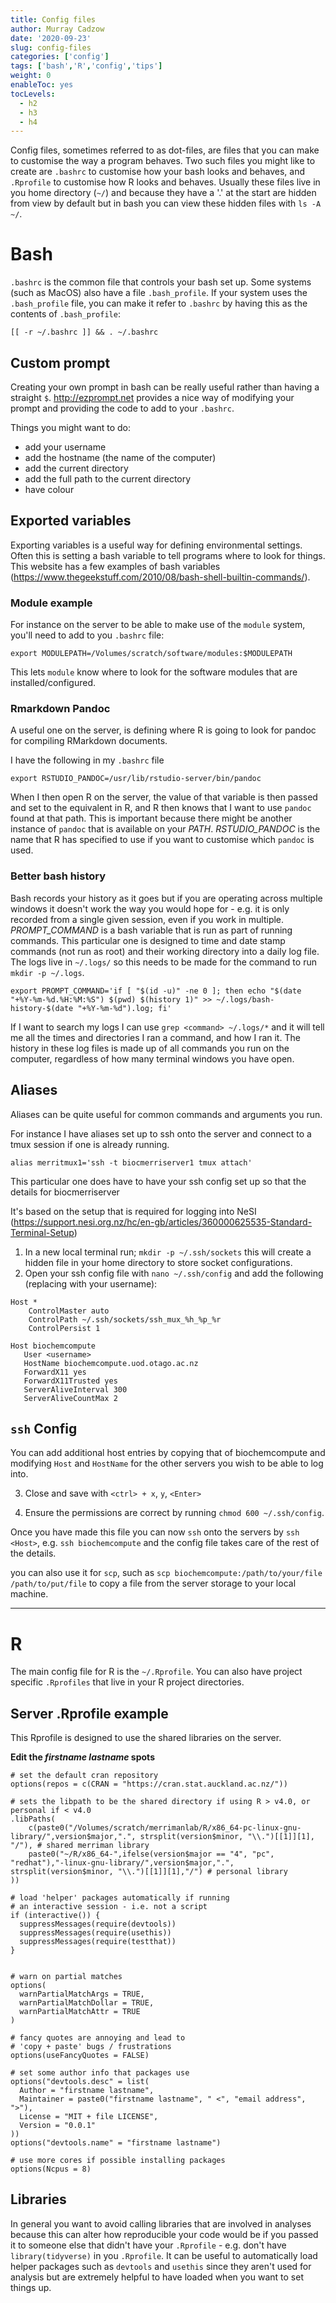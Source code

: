 ```yaml
---
title: Config files
author: Murray Cadzow
date: '2020-09-23'
slug: config-files
categories: ['config']
tags: ['bash','R','config','tips']
weight: 0
enableToc: yes
tocLevels:
  - h2
  - h3
  - h4
---
```


Config files, sometimes referred to as dot-files, are files that you can make to customise the way a program behaves. Two such files you might like to create are `.bashrc` to customise how your bash looks and behaves, and `.Rprofile` to customise how R looks and behaves. Usually these files live in you home directory (`~/`) and because they have a '.' at the start are hidden from view by default but in bash you can view these hidden files with `ls -A ~/`.

# Bash

`.bashrc` is the common file that controls your bash set up. Some systems (such as MacOS) also have a file `.bash_profile`. If your system uses the `.bash_profile` file, you can make it refer to `.bashrc` by having this as the contents of `.bash_profile`:

```
[[ -r ~/.bashrc ]] && . ~/.bashrc
```


## Custom prompt

Creating your own prompt in bash can be really useful rather than having a straight `$`. http://ezprompt.net provides a nice way of modifying your prompt and providing the code to add to your `.bashrc`.

Things you might want to do:
- add your username
- add the hostname (the name of the computer)
- add the current directory
- add the full path to the current directory
- have colour

## Exported variables

Exporting variables is a useful way for defining environmental settings. Often this is setting a bash variable to tell programs where to look for things. This website has a few examples of bash variables (https://www.thegeekstuff.com/2010/08/bash-shell-builtin-commands/).


### Module example

For instance on the server to be able to make use of the `module` system, you'll need to add to you `.bashrc` file:
```
export MODULEPATH=/Volumes/scratch/software/modules:$MODULEPATH
```
This lets `module` know where to look for the software modules that are installed/configured.

### Rmarkdown Pandoc

A useful one on the server, is defining where R is going to look for pandoc for compiling RMarkdown documents.

I have the following in my `.bashrc` file
```
export RSTUDIO_PANDOC=/usr/lib/rstudio-server/bin/pandoc
```
When I then open R on the server, the value of that variable is then passed and set to the equivalent in R, and R then knows that I want to use `pandoc` found at that path. This is important because there might be another instance of `pandoc` that is available on your _PATH_. _RSTUDIO_PANDOC_ is the name that R has specified to use if you want to customise which `pandoc` is used.

### Better bash history

Bash records your history as it goes but if you are operating across multiple windows it doesn't work the way you would hope for - e.g. it is only recorded from a single given session, even if you work in multiple. _PROMPT_COMMAND_ is a bash variable that is run as part of running commands. This particular one is designed to time and date stamp commands (not run as root) and their working directory into a daily log file. The logs live in `~/.logs/` so this needs to be made for the command to run `mkdir -p ~/.logs`.

```
export PROMPT_COMMAND='if [ "$(id -u)" -ne 0 ]; then echo "$(date "+%Y-%m-%d.%H:%M:%S") $(pwd) $(history 1)" >> ~/.logs/bash-history-$(date "+%Y-%m-%d").log; fi'
```
If I want to search my logs I can use `grep <command> ~/.logs/*` and it will tell me all the times and directories I ran a command, and how I ran it. The history in these log files is made up of all commands you run on the computer, regardless of how many terminal windows you have open.

## Aliases

Aliases can be quite useful for common commands and arguments you run.

For instance I have aliases set up to ssh onto the server and connect to a tmux session if one is already running.
```
alias merritmux1='ssh -t biocmerriserver1 tmux attach'
```

This particular one does have to have your ssh config set up so that the details for biocmerriserver


It's based on the setup that is required for logging into NeSI (https://support.nesi.org.nz/hc/en-gb/articles/360000625535-Standard-Terminal-Setup)

1. In a new local terminal run; `mkdir -p ~/.ssh/sockets` this will create a hidden file in your home directory to store socket configurations.
2. Open your ssh config file with  `nano ~/.ssh/config` and add the following (replacing <username> with your username):

```
Host *
    ControlMaster auto
    ControlPath ~/.ssh/sockets/ssh_mux_%h_%p_%r
    ControlPersist 1

Host biochemcompute
   User <username>
   HostName biochemcompute.uod.otago.ac.nz
   ForwardX11 yes
   ForwardX11Trusted yes
   ServerAliveInterval 300
   ServerAliveCountMax 2
```

## `ssh` Config

You can add additional host entries by copying that of biochemcompute and modifying `Host` and `HostName` for the other servers you wish to be able to log into.

3. Close and save with `<ctrl> + x`, `y`, `<Enter>`

4. Ensure the permissions are correct by running `chmod 600 ~/.ssh/config`.

Once you have made this file you can now `ssh` onto the servers by `ssh <Host>`, e.g. `ssh biochemcompute` and the config file takes care of the rest of the details.

you can also use it for `scp`, such as `scp biochemcompute:/path/to/your/file /path/to/put/file` to copy a file from the server storage to your local machine.

---

# R

The main config file for R is the `~/.Rprofile`. You can also have project specific `.Rprofiles` that live in your R project directories.


## Server .Rprofile example

This Rprofile is designed to use the shared libraries on the server.

**Edit the _firstname_ _lastname_ spots**

```
# set the default cran repository
options(repos = c(CRAN = "https://cran.stat.auckland.ac.nz/"))

# sets the libpath to be the shared directory if using R > v4.0, or personal if < v4.0
.libPaths(
    c(paste0("/Volumes/scratch/merrimanlab/R/x86_64-pc-linux-gnu-library/",version$major,".", strsplit(version$minor, "\\.")[[1]][1], "/"), # shared merriman library
    paste0("~/R/x86_64-",ifelse(version$major == "4", "pc", "redhat"),"-linux-gnu-library/",version$major,".", strsplit(version$minor, "\\.")[[1]][1],"/") # personal library
)) 

# load 'helper' packages automatically if running 
# an interactive session - i.e. not a script
if (interactive()) {
  suppressMessages(require(devtools))
  suppressMessages(require(usethis))
  suppressMessages(require(testthat))
}


# warn on partial matches
options(
  warnPartialMatchArgs = TRUE,
  warnPartialMatchDollar = TRUE,
  warnPartialMatchAttr = TRUE
)

# fancy quotes are annoying and lead to
# 'copy + paste' bugs / frustrations
options(useFancyQuotes = FALSE)

# set some author info that packages use
options("devtools.desc" = list(
  Author = "firstname lastname",
  Maintainer = paste0("firstname lastname", " <", "email address", ">"),
  License = "MIT + file LICENSE",
  Version = "0.0.1"
))
options("devtools.name" = "firstname lastname")

# use more cores if possible installing packages
options(Ncpus = 8)

```

## Libraries

In general you want to avoid calling libraries that are involved in analyses because this can alter how reproducible your code would be if you passed it to someone else that didn't have your `.Rprofile` - e.g. don't have `library(tidyverse)` in you `.Rprofile`. It can be useful to automatically load helper packages such as `devtools` and `usethis` since they aren't used for analysis but are extremely helpful to have loaded when you want to set things up.